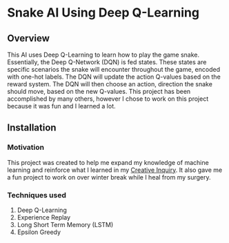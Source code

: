 # Snake AI Using Deep Q-Learning
## Overview
This AI uses Deep Q-Learning to learn how to play the game snake. Essentially, the Deep Q-Network (DQN) is fed states. These states are specific
scenarios the snake will encounter throughout the game, encoded with one-hot labels. The DQN will update the action Q-values based on the 
reward system. The DQN will then choose an action, direction the snake should move, based on the new Q-values. This project has been 
accomplished by many others, however I chose to work on this project because it was fun and I learned a lot.

## Installation


### Motivation
This project was created to help me expand my knowledge of machine learning and reinforce what I learned in my [Creative Inquiry](https://github.com/CUFCTL).
It also gave me a fun project to work on over winter break while I heal from my surgery.

### Techniques used
1) Deep Q-Learning
2) Experience Replay
3) Long Short Term Memory (LSTM)
4) Epsilon Greedy


